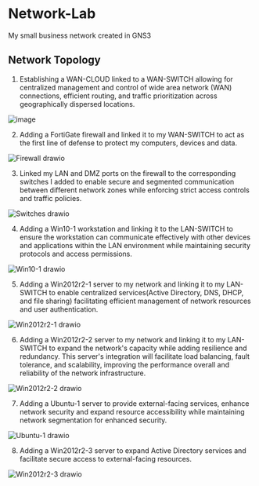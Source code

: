 # Network-Lab
My small business network created in GNS3

## Network Topology

1. Establishing a WAN-CLOUD linked to a WAN-SWITCH allowing for centralized management and control of wide area network (WAN) connections, efficient routing, and traffic prioritization across geographically dispersed locations.

![image](https://github.com/T-AsiaFries/Network-Lab/assets/147548652/87d2ec95-5e1c-41cc-80e3-a47e4895191b)

2. Adding a FortiGate firewall and linked it to my WAN-SWITCH to act as the first line of defense to protect my computers, devices and data.
   
![Firewall drawio](https://github.com/T-AsiaFries/Network-Lab/assets/147548652/758a9f5c-fb83-4499-be1d-c800ae6e0162)

3. Linked my LAN and DMZ ports on the firewall to the corresponding switches I added to enable secure and segmented communication between different network zones while enforcing strict access controls and traffic policies.

![Switches drawio](https://github.com/T-AsiaFries/Network-Lab/assets/147548652/8e3cc968-f407-43ab-804b-3f98c86a79df)

4. Adding a Win10-1 workstation and linking it to the LAN-SWITCH to ensure the workstation can communicate effectively with other devices and applications within the LAN environment while maintaining security protocols and access permissions.

![Win10-1 drawio](https://github.com/T-AsiaFries/Network-Lab/assets/147548652/f52d967f-588a-408d-a6de-8246daa5f7b4)

5. Adding a Win2012r2-1 server to my network and linking it to my LAN-SWITCH to enable centralized services(Active Directory, DNS, DHCP, and file sharing) facilitating efficient management of network resources and user authentication.

![Win2012r2-1 drawio](https://github.com/T-AsiaFries/Network-Lab/assets/147548652/6d0ce846-cb19-4bbe-a74a-a64ac7ebb03d)

6. Adding a Win2012r2-2 server to my network and linking it to my LAN-SWITCH to expand the network's capacity while adding resilience and redundancy. This server's integration will facilitate load balancing, fault tolerance, and scalability, improving the performance overall and reliability of the network infrastructure.

![Win2012r2-2 drawio](https://github.com/T-AsiaFries/Network-Lab/assets/147548652/1cdae4be-19ad-4a8e-afe7-af05a619acb0)

7. Adding a Ubuntu-1 server to provide external-facing services, enhance network security and expand resource accessibility while maintaining network segmentation for enhanced security.

![Ubuntu-1 drawio](https://github.com/T-AsiaFries/Network-Lab/assets/147548652/e65cbdcf-20b4-4ead-ba07-deb56386d3fd)

8. Adding a Win2012r2-3 server to expand Active Directory services and facilitate secure access to external-facing resources.

![Win2012r2-3 drawio](https://github.com/T-AsiaFries/Network-Lab/assets/147548652/8f71206e-cd2e-4305-89a3-a15363f270e5)
